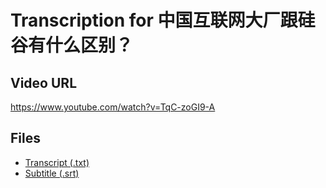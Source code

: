 # Transcription for 中国互联网大厂跟硅谷有什么区别？
## Video URL
https://www.youtube.com/watch?v=TqC-zoGI9-A
 
## Files
- [Transcript (.txt)](./transcript.txt)
- [Subtitle (.srt)](./transcript.srt)
